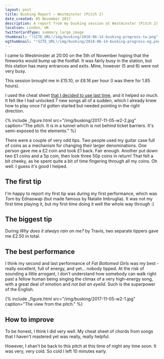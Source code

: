 ```yaml
---
layout: post
title: Busking Report – Westminster (Pitch 2)
date_created: 05 November 2017
description: A report from my busking session at Westminster (Pitch 2) on the 5th of November!
location: London, UK
twitterCardType: summary_large_image
thumbnail: "!SITE_URL!/img/busking/2018-06-14-busking-progress-tw.png"
ogthumbnail: "!SITE_URL!/img/busking/2018-06-14-busking-progress-og.png"
---
```


I came to Westminster at 20:00 on the 5th of November hoping that the fireworks would bump up the footfall. It was fairly busy in the station, but this station has many entrances and exits. Mine, however (5 and 6) were not very busy.

This session brought me in £15.10, or £8.16 per hour (I was there for 1.85 hours).

I used the cheat sheet [that I decided to use last time](/busking/2017-11-04-tottenham-court-road), and it helped _so much_. It felt like I had unlocked 7 new songs all of a sudden, which I already knew how to play once I'd gotten started but needed pointing in the right direction.

{% include _figure.html src="/img/busking/2017-11-05-w2-2.jpg" caption="The pitch. It is in a tunnel which is not behind ticket barriers. It's semi-exposed to the elements." %}

There were a couple of very odd tips. Two people used my guitar case full of coins as a mechanism for changing their larger denominations. One person gave me a £2 coin and took £1 back. Fair enough. Another put down two £1 coins and a 5p coin, then look three 50p coins in return! That felt a bit cheeky, as he spent quite a bit of time fingering through all my coins. Oh well. I guess it's good I helped.

## The first tip

I'm happy to report my first tip was during my first performance, which was _Torn_ by Ednaswap (but made famous by Natalie Imbruglia). It was not my first time playing it, but my first time doing it well the whole way through :)

## The biggest tip

During _Why does it always rain on me?_ by Travis, two separate tippers gave me £2.50 in total.

## The best performance

I think my second and last performance of _Fat Bottomed Girls_ was my best - really excellent, full of energy, and yet... nobody tipped. At the risk of sounding a little arrogant, I don't understand how somebody can walk right past a fellow human being singing the climax of a very high-energy song, with a great deal of emotion and _not bat an eyelid_. Such is the superpower of the English.

{% include _figure.html src="/img/busking/2017-11-05-w2-1.jpg" caption="The view from the pitch." %}

## How to improve

To be honest, I think I did very well. My cheat sheet of chords from songs that I haven't mastered yet was really, really helpful.

However, I shan't be back to this pitch at this time of night any time soon. It was very, very cold. So cold I left 10 minutes early.
